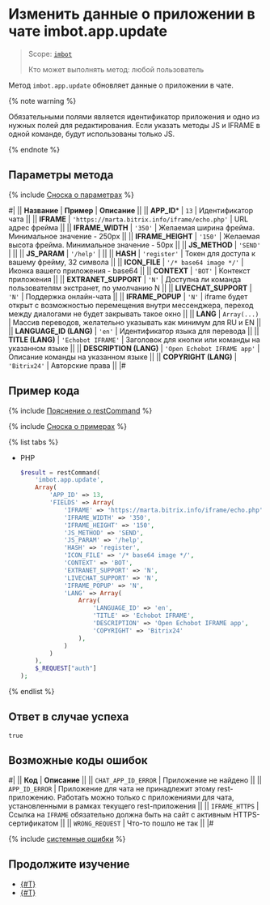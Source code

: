 # Изменить данные о приложении в чате imbot.app.update

> Scope: [`imbot`](../../../scopes/permissions.md)
>
> Кто может выполнять метод: любой пользователь

Метод `imbot.app.update` обновляет данные о приложении в чате.

{% note warning %}

Обязательными полями является идентификатор приложения и одно из нужных полей для редактирования. Если указать методы JS и IFRAME в одной команде, будут использованы только JS.

{% endnote %}

## Параметры метода

{% include [Сноска о параметрах](../../../../_includes/required.md) %}

#|
|| **Название** | **Пример** | **Описание** ||
|| **APP_ID*** | `13` | Идентификатор чата ||
|| **IFRAME** | `'https://marta.bitrix.info/iframe/echo.php'` | URL адрес фрейма ||
|| **IFRAME_WIDTH** | `'350'` | Желаемая ширина фрейма. Минимальное значение - 250px ||
|| **IFRAME_HEIGHT** | `'150'` | Желаемая высота фрейма. Минимальное значение - 50px ||
|| **JS_METHOD** | `'SEND'` | ||
|| **JS_PARAM** | `'/help'` | ||
|| **HASH** | `'register'` | Токен для доступа к вашему фрейму, 32 символа ||
|| **ICON_FILE** | `'/* base64 image */'` | Иконка вашего приложения - base64 ||
|| **CONTEXT** | `'BOT'` | Контекст приложения ||
|| **EXTRANET_SUPPORT** | `'N'` | Доступна ли команда пользователям экстранет, по умолчанию N ||
|| **LIVECHAT_SUPPORT** | `'N'` | Поддержка онлайн-чата ||
|| **IFRAME_POPUP** | `'N'` | iframe будет открыт с возможностью перемещения внутри мессенджера, переход между диалогами не будет закрывать такое окно ||
|| **LANG** | `Array(...)` | Массив переводов, желательно указывать как минимум для RU и EN ||
|| **LANGUAGE_ID (LANG)** | `'en'` | Идентификатор языка для перевода ||
|| **TITLE (LANG)** | `'Echobot IFRAME'` | Заголовок для кнопки или команды на указанном языке ||
|| **DESCRIPTION (LANG)** | `'Open Echobot IFRAME app'` | Описание команды на указанном языке ||
|| **COPYRIGHT (LANG)** | `'Bitrix24'` | Авторские права ||
|#

## Пример кода

{% include [Пояснение о restCommand](../../_includes/rest-command.md) %}

{% include [Сноска о примерах](../../../../_includes/examples.md) %}

{% list tabs %}

- PHP

    ```php
    $result = restCommand(
        'imbot.app.update',
        Array(
            'APP_ID' => 13,
            'FIELDS' => Array(
                'IFRAME' => 'https://marta.bitrix.info/iframe/echo.php',
                'IFRAME_WIDTH' => '350',
                'IFRAME_HEIGHT' => '150',
                'JS_METHOD' => 'SEND',
                'JS_PARAM' => '/help',
                'HASH' => 'register',
                'ICON_FILE' => '/* base64 image */',
                'CONTEXT' => 'BOT',
                'EXTRANET_SUPPORT' => 'N',
                'LIVECHAT_SUPPORT' => 'N',
                'IFRAME_POPUP' => 'N',
                'LANG' => Array(
                    Array(
                        'LANGUAGE_ID' => 'en',
                        'TITLE' => 'Echobot IFRAME',
                        'DESCRIPTION' => 'Open Echobot IFRAME app',
                        'COPYRIGHT' => 'Bitrix24'
                    ),
                )
            )
        ),
        $_REQUEST["auth"]
    );
    ```

{% endlist %}

## Ответ в случае успеха

`true`

## Возможные коды ошибок

#|
|| **Код** | **Описание** ||
|| `CHAT_APP_ID_ERROR` | Приложение не найдено ||
|| `APP_ID_ERROR` | Приложение для чата не принадлежит этому rest-приложению. Работать можно только с приложениями для чата, установленными в рамках текущего rest-приложения ||
|| `IFRAME_HTTPS` | Ссылка на `IFRAME` обязательно должна быть на сайт с активным HTTPS-сертификатом ||
|| `WRONG_REQUEST` | Что-то пошло не так ||
|#

{% include [системные ошибки](../../../../_includes/system-errors.md) %}

## Продолжите изучение

- [{#T}](./imbot-app-register.md)
- [{#T}](./imbot-app-unregister.md)
